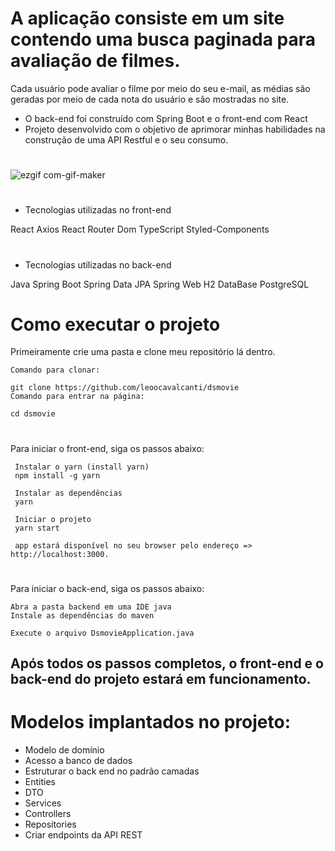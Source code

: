 # A aplicação consiste em um site contendo uma busca paginada para avaliação de filmes. 
Cada usuário pode avaliar o filme por meio do seu e-mail, as médias são geradas por meio de cada nota do usuário e são mostradas no site.
* O back-end foi construído com Spring Boot e o front-end com React
* Projeto desenvolvido com o objetivo de aprimorar minhas habilidades na construção de uma API Restful e o seu consumo.
#

![ezgif com-gif-maker](https://user-images.githubusercontent.com/98703816/211059833-0ae971ec-00cb-4909-af9e-776282ebdccd.gif)

#
* Tecnologias utilizadas no front-end

React
Axios
React Router Dom
TypeScript
Styled-Components
#
* Tecnologias utilizadas no back-end

Java
Spring Boot
Spring Data JPA
Spring Web
H2 DataBase
PostgreSQL
#

# Como executar o projeto

Primeiramente crie uma pasta e clone meu repositório lá dentro.

```
Comando para clonar:

git clone https://github.com/leoocavalcanti/dsmovie
Comando para entrar na página:

cd dsmovie
```
#

Para iniciar o front-end, siga os passos abaixo:
```
 Instalar o yarn (install yarn)
 npm install -g yarn
 
 Instalar as dependências
 yarn
 
 Iniciar o projeto
 yarn start
 
 app estará disponível no seu browser pelo endereço => http://localhost:3000.
```
#

Para iniciar o back-end, siga os passos abaixo:

```
Abra a pasta backend em uma IDE java
Instale as dependências do maven

Execute o arquivo DsmovieApplication.java
```

## Após todos os passos completos, o front-end e o back-end do projeto estará em funcionamento.


# Modelos implantados no projeto:

* Modelo de domínio
* Acesso a banco de dados
* Estruturar o back end no padrão camadas
* Entities
* DTO
* Services
* Controllers
* Repositories
* Criar endpoints da API REST



